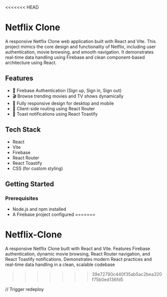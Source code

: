 <<<<<<< HEAD
# Netflix Clone

A responsive Netflix Clone web application built with React and Vite. This project mimics the core design and functionality of Netflix, including user authentication, movie browsing, and smooth navigation. It demonstrates real-time data handling using Firebase and clean component-based architecture using React.

## Features

- 🔐 Firebase Authentication (Sign up, Sign in, Sign out)
- 🎬 Browse trending movies and TV shows dynamically
- 📱 Fully responsive design for desktop and mobile
- 🔄 Client-side routing using React Router
- 🔔 Toast notifications using React Toastify

## Tech Stack

- React
- Vite
- Firebase
- React Router
- React Toastify
- CSS (for custom styling)

## Getting Started

### Prerequisites

- Node.js and npm installed
- A Firebase project configured
=======
# Netflix-Clone
A responsive Netflix Clone built with React and Vite. Features Firebase authentication, dynamic movie browsing, React Router navigation, and React Toastify notifications. Demonstrates modern React practices and real-time data handling in a clean, scalable codebase
>>>>>>> 39e72790c440f35ab5ac2bea320f75b0ed136fd5


// Trigger redeploy